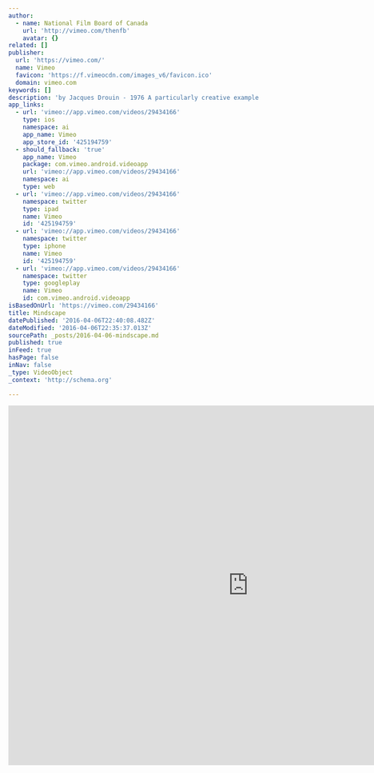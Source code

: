 ```yaml
---
author:
  - name: National Film Board of Canada
    url: 'http://vimeo.com/thenfb'
    avatar: {}
related: []
publisher:
  url: 'https://vimeo.com/'
  name: Vimeo
  favicon: 'https://f.vimeocdn.com/images_v6/favicon.ico'
  domain: vimeo.com
keywords: []
description: 'by Jacques Drouin - 1976 A particularly creative example of the pinscreen animation technique, this film is about an artist who steps inside his painting and wanders about in a landscape peopled with symbols that trigger unexpected associations. Production : National Film Board of Canada (nfb.ca)'
app_links:
  - url: 'vimeo://app.vimeo.com/videos/29434166'
    type: ios
    namespace: ai
    app_name: Vimeo
    app_store_id: '425194759'
  - should_fallback: 'true'
    app_name: Vimeo
    package: com.vimeo.android.videoapp
    url: 'vimeo://app.vimeo.com/videos/29434166'
    namespace: ai
    type: web
  - url: 'vimeo://app.vimeo.com/videos/29434166'
    namespace: twitter
    type: ipad
    name: Vimeo
    id: '425194759'
  - url: 'vimeo://app.vimeo.com/videos/29434166'
    namespace: twitter
    type: iphone
    name: Vimeo
    id: '425194759'
  - url: 'vimeo://app.vimeo.com/videos/29434166'
    namespace: twitter
    type: googleplay
    name: Vimeo
    id: com.vimeo.android.videoapp
isBasedOnUrl: 'https://vimeo.com/29434166'
title: Mindscape
datePublished: '2016-04-06T22:40:08.482Z'
dateModified: '2016-04-06T22:35:37.013Z'
sourcePath: _posts/2016-04-06-mindscape.md
published: true
inFeed: true
hasPage: false
inNav: false
_type: VideoObject
_context: 'http://schema.org'

---
```

<iframe src="https://cdn.embedly.com/widgets/media.html?src=https%3A%2F%2Fplayer.vimeo.com%2Fvideo%2F29434166&amp;url=https%3A%2F%2Fvimeo.com%2F29434166&amp;image=http%3A%2F%2Fi.vimeocdn.com%2Fvideo%2F458253993_960.jpg&amp;key=b7d04c9b404c499eba89ee7072e1c4f7&amp;type=text%2Fhtml&amp;schema=vimeo" width="960" height="720" scrolling="no" frameborder="0" allowfullscreen="allowfullscreen" style=""></iframe>